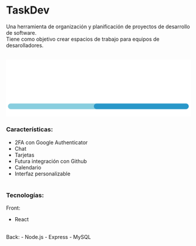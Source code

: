 # TaskDev

Una herramienta de organización y planificación de proyectos de desarrollo de software.<br> 
Tiene como objetivo crear espacios de trabajo para equipos de desarolladores.<br><br>

<img src="src/img/devware_logo.png" alt="DaveWare logo">

### Características:
- 2FA con Google Authenticator
- Chat
- Tarjetas
- Futura integración con Github
- Calendario
- Interfaz personalizable
<br><br>

### Tecnologías:
Front:
- React
<br>
Back:
- Node.js
- Express
- MySQL

